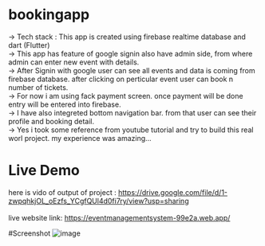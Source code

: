 # bookingapp
-> Tech stack : This app is created using firebase realtime database and dart (Flutter) <br>
-> This app has feature of google signin also have admin side, from where admin can enter new event with details.<br>
-> After Signin with google user can see all events and data is coming from firebase database. after clicking on perticular event user can book n number of tickets.<br>
-> For now i am using fack payment screen. once payment will be done entry will be entered into firebase.<br>
-> I have also integreted bottom navigation bar. from that user can see their profile and booking detail.<br>
-> Yes i took some reference from youtube tutorial and try to build this real worl project. my experience was amazing...<br>

# Live Demo

here is vido of  output of project : https://drive.google.com/file/d/1-zwpqhkjOL_oEzfs_YCgfQUl4d0fi7ry/view?usp=sharing<br><br>
live website link: https://eventmanagementsystem-99e2a.web.app/


#Screenshot
![image](https://github.com/user-attachments/assets/0c02a0af-c887-488b-a338-de6533927601)
